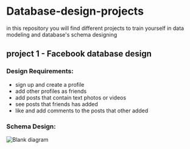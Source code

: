 # Database-design-projects
in this repository you will find different projects to train yourself in data modeling and database's schema designing 
## project 1 - Facebook database design 
### Design Requirements:
- sign up and create a profile 
- add other profiles as friends
- add posts that contain text photos or videos 
- see posts that friends has added 
- like and add comments to the posts that other added
### Schema Design: 
![Blank diagram](https://github.com/OmarEssameldinMousa/Database-design-projects/assets/124374760/08545268-7943-466b-9a8e-a09074aa70f4)
